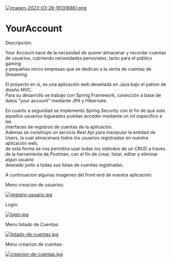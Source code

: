 [![imagen-2023-03-28-161316861.png](https://i.postimg.cc/rFCpWZMG/imagen-2023-03-28-161316861.png)](https://postimg.cc/nCrZfksM)  

# YourAccount  

Descripción:  

Your Account nace de la necesidad de querer almacenar y recordar cuentas de usuarios, cubriendo necesidades personales, tanto para el público gaming    
y pequeñas micro empresas que se dedican a la venta de cuentas de Streaming. 

El proyecto en si, es una aplicación web deseñada en Java bajo el patron de diseño MVC.  
Para su desarrollo se trabajo con Spring Framework, conección a base de datos "your account" mediante JPA y Hibernate.
  
En cuanto a seguridad se implemento Spring Security con el fin de que solo aquellos usuarios logueados puedan acceder mediante un rol especifico a las  
interfaces de registros de cuentas de la aplicación.  
Ademas se construyo un servicio Rest Api para manipular la entidad de Users, la cual almacenara todos los usuarios registrados en nuestra aplicación web,  
de esta forma se nos permitira usar todas los métodos de un CRUD a traves de la herramienta de Postman, con el fin de crear, listar, editar y eliminar algun usuario  
deseado junto a todas sus listas de cuentas registradas.

A continuacion algunas imagenes del front end de nuestra aplicación:  

Menu creacion de usuarios:  

[![registro-usuario.jpg](https://i.postimg.cc/Hkb5K9wB/registro-usuario.jpg)](https://postimg.cc/v4Hcx9SV)  

Login:  

[![login.jpg](https://i.postimg.cc/1z9gdh53/login.jpg)](https://postimg.cc/4YSNK09D)  

Menu listado de Cuentas:  

[![listado-de-cuentas.jpg](https://i.postimg.cc/667hcRm1/listado-de-cuentas.jpg)](https://postimg.cc/MXSRKcxy)  

Menu creacion de cuentas:  

[![creacion-de-cuentas.jpg](https://i.postimg.cc/d0xyZNwQ/creacion-de-cuentas.jpg)](https://postimg.cc/DW1ZtgSR)  

